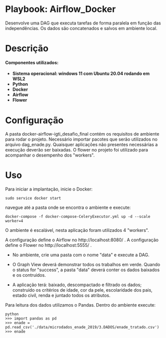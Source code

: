 # Playbook: Airflow_Docker

Desenvolve uma DAG que executa tarefas de forma paralela em função das independências. Os dados são concatenados e salvos em ambiente local. 

# Descrição
#### Componentes utilizados:
* **Sistema operacional: windows 11 com Ubuntu 20.04 rodando em WSL2**
* **Python**
* **Docker**
* **Airflow**
* **Flower**

# Configuração
A pasta docker-airflow-igti_desafio_final contém os requisitos de ambiente para rodar o projeto.
Necessário importar pacotes que serão utilizados no arquivo dag_enade.py.
Quaisquer aplicações não presentes necessárias a execução deverão ser baixadas. 
O flower no projeto foi utilizado para acompanhar o desempenho dos "workers".

# Uso
Para iniciar a implantação, inicie o Docker:
    
    sudo service docker start

 navegue até a pasta onde se encontra o ambiente e execute:
    
    docker-compose -f docker-compose-CeleryExecutor.yml up -d --scale worker=4

O ambiente é escalável, nesta aplicação foram utilizados 4 "workers".

A configuração define o Airflow no http://localhost:8080/ .
A configuração define o Flower no http://localhost:5555/ .

* No ambiente, crie uma pasta com o nome "data" e execute a DAG.

* O Graph View deverá demonstrar todos os trabalhos em verde. Quando o status for "success", a pasta "data" deverá conter os dados baixados e os contruidos. 

* A aplicação terá: baixado, descompactado e filtrado os dados; construido os critérios de idade, cor da pele, escolaridade dos pais, estado civil, renda e juntado todos os atributos.

Para leitura dos dados utilizamos o Pandas. Dentro do ambiente execute:

    python
    >>> import pandas as pd
    >>> enade = pd.read_csv('./data/microdados_enade_2019/3.DADOS/enade_tratado.csv')
    >>> enade

